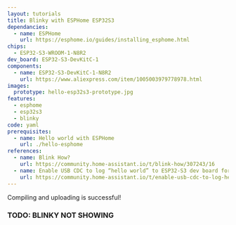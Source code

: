 ```yaml
---
layout: tutorials
title: Blinky with ESPHome ESP32S3
dependancies:
  - name: ESPHome
    url: https://esphome.io/guides/installing_esphome.html
chips:
  - ESP32-S3-WROOM-1-N8R2
dev_board: ESP32-S3-DevKitC-1
components:
  - name: ESP32-S3-DevKitC-1-N8R2
    url: https://www.aliexpress.com/item/1005003979778978.html
images:
  prototype: hello-esp32s3-prototype.jpg
features:
  - esphome
  - esp32s3
  - blinky
code: yaml
prerequisites:
  - name: Hello world with ESPHome
    url: ./hello-esphome
references:
  - name: Blink How?
    url: https://community.home-assistant.io/t/blink-how/307243/16
  - name: Enable USB CDC to log “hello world” to ESP32-S3 dev board for ESPHome
    url: https://community.home-assistant.io/t/enable-usb-cdc-to-log-hello-world-to-esp32-s3-dev-board-for-esphome/463164
---
```


Compiling and uploading is successful!

<!-- TODO: Serial print is not working -->
<h3 class="has-background-warning-light">TODO: BLINKY NOT SHOWING</h3>
